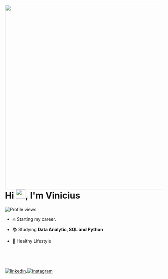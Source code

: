 <img align="right" height="590em" src="https://raw.githubusercontent.com/gist/Vinicius-Pepi/62511efaa04882967ec4ec279d6bdc5a/raw/1c4e7c2dd937c4c24d2ca1a235f94b5db5d023d2/gistprofile.svg"/>
<h1 align="left">Hi <img src="https://raw.githubusercontent.com/kaueMarques/kaueMarques/master/hi.gif" height="30px">, I'm Vinicius</h1>
<p align="left"> <img src="https://komarev.com/ghpvc/?username=Vinicius-Pepi&color=yellow" alt="Profile views" /> </p>

- 🔥 Starting my career.

- 📚 Studying **Data Analytic, SQL and Python**

- 💪 Healthy Lifestyle



<br><br>

##

<a href="https://linkedin.com/in/vinicius-pepi" target="_blank">
  <img align="center" src="https://img.shields.io/badge/-ViniciusPepi-05122A?style=flat&logo=linkedin" alt="linkedin"/>
</a>

<a href="https://instagram.com/Vinicius_Pepi" target="_blank">
 <img align="center" src="https://img.shields.io/badge/-ViniciusPepi-05122A?style=flat&logo=instagram" alt="instagram"/>
</a>
</p>
